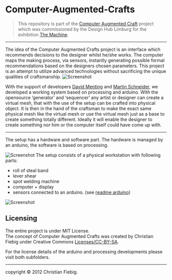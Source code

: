 Computer-Augmented-Crafts
=========================

>This repository is part of the [Computer Augmented Craft](http://christianfiebig.de/the-machine-cac/) project which was commissioned by the Design Hub Limburg for the exhibition [The Machine](http://www.the-machine.be/en/).

___

The idea of the Computer Augmented Crafts project is an interface which recommends decisions to the designer whilst he/she works. The computer maps the making process, via sensors, instantly generating possible formal recommendations based on the designers chosen parameters. This project is an attempt to utilize advanced technologies without sacrificing the unique qualities of craftsmanship.
![Screenshot](https://lh3.googleusercontent.com/pw/AP1GczPt5UCV9zvcsbynvyd6CzZ8i6BdaIxoBntV8N8rroK3iK6HljW2zlQXIGljd1gjR9ze1vC-Qb5jvT8pwbGpuPUhE40sifiVGYP2b-00OLopzOMGIInartRfzo1uxhUXkzGbOuyRMU6syRXOu7ho58QSqw=w913-h701-s-no-gm?authuser=0)

With the support of developers [David Menting](http://nut-bolt.nl/) and [Martin Schneider](http://www.k2g2.org/blog:bit.craft), we developed a working system based on processing and arduino. With the opensource ‘generator’ and ‘sequencer’ any artist or designer can create a virtual mesh, that with the use of the setup can be crafted into physical object. It is then in the hand of the craftsman to make the exact same physical mesh like the virtual mesh or use the virtual mesh just as a base to create something totally different. Ideally it will enable the designer to create something nor him or the computer itself could have come up with.

___

The setup has a hardware and software part. The hardware is managed by an arduino, the software is based on processing. 


![Screenshot](https://lh3.googleusercontent.com/-zjq_NIPedxM/T8oYdYgPQVI/AAAAAAAAFyQ/T5daTehi_pg/s2048/DSC_5014.png)
The setup consists of a physical workstation with following parts:

* roll of steal band
* lever shear
* spot welding machine
* computer + display 
* sensors connected to an arduino. (see [readme arduino](https://github.com/fiebigc/Computer-Augmented-Crafts/blob/master/Arduino/README.md))

![Screenshot](https://lh6.googleusercontent.com/-gVf9IvV78Vg/UDirHUcsZkI/AAAAAAAAKgc/f2ts89zgB-E/s2048/CAC_setup-explanation_1-02.png)


Licensing
---

The entire project is under MIT License.   
The concept of Computer Augmented Crafts was created by Christian Fiebig under Creative Commons [Licenses/CC-BY-SA](http://creativecommons.org/licenses/by-sa/3.0/legalcode).

For the license details of the arduino and processing developments please visit both subfolders.

___
copyright © 2012 Christian Fiebig. 
